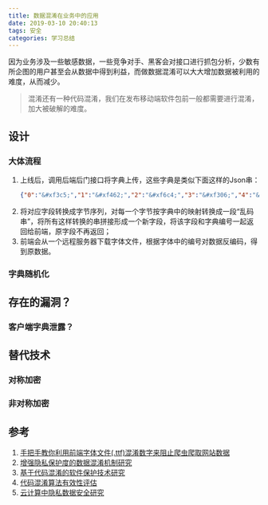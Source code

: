 ```yaml
---
title: 数据混淆在业务中的应用
date: 2019-03-10 20:40:13
tags: 安全
categories: 学习总结
---
```


因为业务涉及一些敏感数据，一些竞争对手、黑客会对接口进行抓包分析，少数有所企图的用户甚至会从数据中得到利益，而做数据混淆可以大大增加数据被利用的难度，从而减少。
> 混淆还有一种代码混淆，我们在发布移动端软件包前一般都需要进行混淆，加大被破解的难度。

## 设计
### 大体流程
1. 上线后，调用后端后门接口将字典上传，这些字典是类似下面这样的Json串：
    ```json
    {"0":"&#xf3c5;","1":"&#xf462;","2":"&#xf6c4;","3":"&#xf306;","4":"&#xf6aa;","5":"&#xf023;","6":"&#xf73b;","7":"&#xf5a8;","8":"&#xf193;","9":"&#xf3e8;",".":"&#xf1a5;"}
    ```
1. 将对应字段转换成字节序列，对每一个字节按字典中的映射转换成一段“乱码串”，将所有这样转换的串拼接形成一个新字段，将该字段和字典编号一起返回给前端，原字段不再返回；
1. 前端会从一个远程服务器下载字体文件，根据字体中的编号对数据反编码，得到原数据。
### 字典随机化



## 存在的漏洞？

### 客户端字典泄露？



## 替代技术

### 对称加密

### 非对称加密



## 参考
1. [手把手教你利用前端字体文件(.ttf)混淆数字来阻止爬虫爬取网站数据](https://blog.csdn.net/qq_37540004/article/details/78864713)
1. [增强隐私保护度的数据混淆机制研究](http://jdxbz.xauat.edu.cn/oa/DArticle.aspx?type=view&id=201601006)
1. [基于代码混淆的软件保护技术研究](http://www.doc88.com/p-3972862887091.html)
1. [代码混淆算法有效性评估](http://www.oalib.com/paper/5071325)
1. [云计算中隐私数据安全研究](https://www.ixueshu.com/download/e179e0b582760a18318947a18e7f9386.html)
